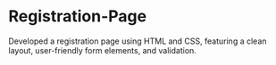 # Registration-Page
Developed a registration page using HTML and CSS, featuring a clean layout, user-friendly form elements, and validation.
